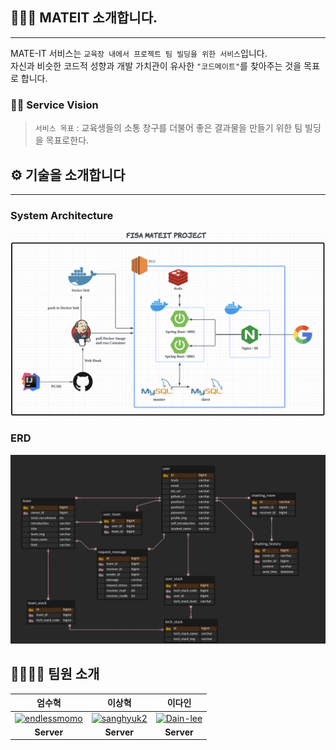 ## 🧑🏻‍💻 MATEIT 소개합니다.

--- 
MATE-IT 서비스는 `교육장 내에서 프로젝트 팀 빌딩을 위한 서비스`입니다.  
자신과 비슷한 코드적 성향과 개발 가치관이 유사한 `"코드메이트"`를 찾아주는 것을 목표로 합니다.

### 🤛🏻 Service Vision

> `서비스 목표` : 교육생들의 소통 창구를 더불어 좋은 결과물을 만들기 위한 팀 빌딩을 목표로한다.

## ⚙️ 기술을 소개합니다

---

### System Architecture

![MATEIT System Architecture](./images/FISA-MATEIT-Project.png)

### ERD

![메이트잇 ERD](./images/MATE-IT-ERD.png)

## 👩‍👩‍👧‍👧 팀원 소개

|                                               엄수혁                                                |                                            이상혁                                             |                                           이다인                                           |
|:------------------------------------------------------------------------------------------------:|:------------------------------------------------------------------------------------------:|:---------------------------------------------------------------------------------------:|
| [![endlessmomo](https://github.com/endlessmomo.png?width=200px)](https://github.com/endlessmomo) | [![sanghyuk2](https://github.com/sanghyuk2.png?width=200px)](https://github.com/sanghyuk2) | [![Dain-lee](https://github.com/dain-lee.png?width=200px)](https://github.com/dain-lee) 
|                                            **Server**                                            |                                         **Server**                                         |                                       **Server**                                        |